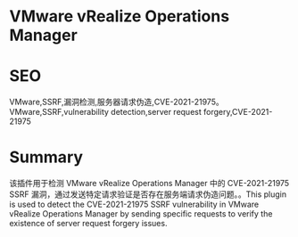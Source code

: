 # VMware vRealize Operations Manager
# SEO
VMware,SSRF,漏洞检测,服务器请求伪造,CVE-2021-21975。VMware,SSRF,vulnerability detection,server request forgery,CVE-2021-21975
# Summary
该插件用于检测 VMware vRealize Operations Manager 中的 CVE-2021-21975 SSRF 漏洞，通过发送特定请求验证是否存在服务端请求伪造问题。。This plugin is used to detect the CVE-2021-21975 SSRF vulnerability in VMware vRealize Operations Manager by sending specific requests to verify the existence of server request forgery issues.
